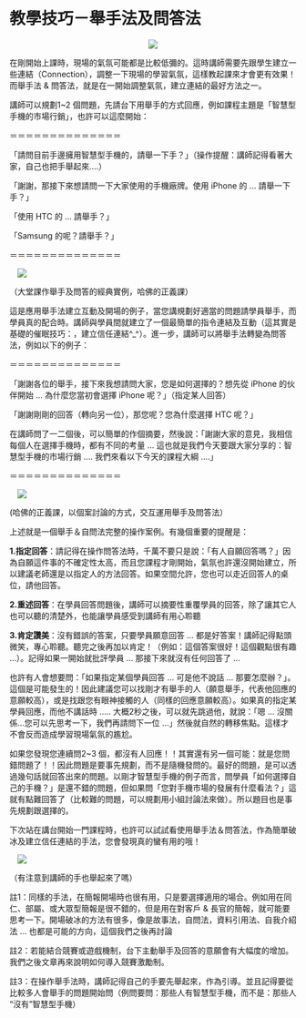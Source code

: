 # 教學技巧－舉手法及問答法 

<div style="clear: both; text-align: center;"></div>
<div style="clear: both; text-align: center;"><a href="http://4.bp.blogspot.com/-NZIaQAKABbs/VhQE1ztFRjI/AAAAAAAANEI/RsOHiIXGJig/s1600/image_thumb_5e7961d5377436744717ce361f37c780.png" style="margin-left: 1em; margin-right: 1em;"><img border="0" src="http://4.bp.blogspot.com/-NZIaQAKABbs/VhQE1ztFRjI/AAAAAAAANEI/RsOHiIXGJig/s1600/image_thumb_5e7961d5377436744717ce361f37c780.png"/></a></div>
<p>在剛開始上課時，現場的氣氛可能都是比較低彌的。這時講師需要先跟學生建立一些連結（Connection），調整一下現場的學習氣氛，這樣教起課來才會更有效果！而舉手法 &amp; 問答法，就是在一開始調整氣氛，建立連結的最好方法之一。</p>
<p>講師可以規劃1~2 個問題，先請台下用舉手的方式回應，例如課程主題是「智慧型手機的市場行銷」，也許可以這麼開始：<a name="more"></a></p>
<p>＝＝＝＝＝＝＝＝＝＝＝＝＝＝</p>
<p>「請問目前手邊擁用智慧型手機的，請舉一下手？」（操作提醒：講師記得看著大家，自己也把手舉起來….）</p>
<p>「謝謝，那接下來想請問一下大家使用的手機廠牌。使用 iPhone 的 … 請舉一下手？」</p>
<p>「使用 HTC 的 … 請舉手？」</p>
<p>「Samsung 的呢？請舉手？」</p>
<p>＝＝＝＝＝＝＝＝＝＝＝＝＝＝</p>
<p><a href="http://1.bp.blogspot.com/-DjotFxxXzW4/VhQE20hjwnI/AAAAAAAANEY/ym8gePYTF1U/s1600/image_thumb_c39eae68a3f6756fdf670b6557951377.png" style="margin-left: 1em; margin-right: 1em; text-align: center;"><img border="0" src="http://1.bp.blogspot.com/-DjotFxxXzW4/VhQE20hjwnI/AAAAAAAANEY/ym8gePYTF1U/s1600/image_thumb_c39eae68a3f6756fdf670b6557951377.png"/></a></p>
<p>（大堂課作舉手及問答的經典實例，哈佛的正義課）</p>
<p>這是應用舉手法建立互動及開場的例子，當您講規劃好適當的問題請學員舉手，而學員真的配合時。講師與學員間就建立了一個最簡單的指令連結及互動（這其實是基礎的催眠技巧：，建立信任連結^_^）。進一步，講師可以將舉手法轉變為問答法，例如以下的例子：</p>
<p>＝＝＝＝＝＝＝＝＝＝＝＝＝＝</p>
<p>「謝謝各位的舉手，接下來我想請問大家，您是如何選擇的？想先從 iPhone 的伙伴開始 … 為什麼您當初會選擇 iPhone 呢？」（指定某人回答）</p>
<p>「謝謝剛剛的回答（轉向另一位），那您呢？您為什麼選擇 HTC 呢？」</p>
<p>在講師問了一二個後，可以簡單的作個摘要，然後說：「謝謝大家的意見，我相信每個人在選擇手機時，都有不同的考量 … 這也就是我們今天要跟大家分享的：智慧型手機的市場行銷 …. 我們來看以下今天的課程大綱 ….」</p>
<p>＝＝＝＝＝＝＝＝＝＝＝＝＝＝</p>
<p><a href="http://1.bp.blogspot.com/-pqJ0L_Xi_gg/VhQE18SREbI/AAAAAAAANEA/iEKqe6ABYfI/s1600/image_thumb_3ec3bb1e5092ffc6a2809672e82ffc7d.png" style="margin-left: 1em; margin-right: 1em; text-align: center;"><img border="0" src="http://1.bp.blogspot.com/-pqJ0L_Xi_gg/VhQE18SREbI/AAAAAAAANEA/iEKqe6ABYfI/s1600/image_thumb_3ec3bb1e5092ffc6a2809672e82ffc7d.png"/></a></p>
<p>(哈佛的正義課，以個案討論的方式，交互運用舉手及問答法）</p>
<p>上述就是一個舉手＆自問法完整的操作案例。有幾個重要的提醒是：</p>
<p><b>1.指定回答</b>：請記得在操作問答法時，千萬不要只是說：「有人自願回答嗎？」因為自願這件事的不確定性太高，而且您課程才剛開始，氣氛也許還沒開始建立，所以建議老師還是以指定人的方法回答。如果空間允許，您也可以走近回答人的桌位，請他回答。</p>
<p><b>2.重述回答</b>：在學員回答問題後，講師可以摘要性重覆學員的回答，除了讓其它人也可以聽的清楚外，也能讓學員感受到講師有用心聆聽</p>
<p><b>3.肯定讚美</b>：沒有錯誤的答案，只要學員願意回答 … 都是好答案！講師記得點頭微笑，專心聆聽。聽完之後再加以肯定！（例如：這個答案很好！這個觀點很有趣 …）。記得如果一開始就批評學員 … 那接下來就沒有任何回答了 …</p>
<p>也許有人會想要問：「如果指定某個學員回答 … 可是他不說話 … 那要怎麼辦？」。這個是可能發生的！因此建議您可以找剛才有舉手的人（願意舉手，代表他回應的意願較高），或是找跟您有眼神接觸的人（同樣的回應意願較高）。如果真的指定某學員回應，而他不講話時 ….. 大概2秒之後，可以就先跳過他，就說：「嗯 … 沒關係…您可以先思考一下，我們再請問下一位 …」然後就自然的轉移焦點。這樣才不會反而造成學習現場氣氛的尷尬。</p>
<p>如果您發現您連續問2~3 個，都沒有人回應！！其實還有另一個可能：就是您問錯問題了！！因此問題是要事先規劃，而不是隨機發問的。最好的問題，是可以透過幾句話就回答出來的問題。以剛才智慧型手機的例子而言，問學員「如何選擇自己的手機？」是還不錯的問題，但如果問「您對手機市場的發展有什麼看法？」這就有點難回答了（比較難的問題，可以規劃用小組討論法來做）。所以題目也是事先規劃跟選擇的。</p>
<p>下次站在講台開始一門課程時，也許可以試試看使用舉手法＆問答法，作為簡單破冰及建立信任連結的手法，您會發現真的蠻有用的哦！</p>
<p><a href="http://3.bp.blogspot.com/-M--QyM9Yejg/VhQE1zf2eaI/AAAAAAAANEE/OXneZeMRVGY/s1600/image_thumb_145b61b04134d96431949d4f4a48130f.png" style="margin-left: 1em; margin-right: 1em; text-align: center;"><img border="0" src="http://3.bp.blogspot.com/-M--QyM9Yejg/VhQE1zf2eaI/AAAAAAAANEE/OXneZeMRVGY/s1600/image_thumb_145b61b04134d96431949d4f4a48130f.png"/></a></p>
<p>（有注意到講師的手也舉起來了嗎）</p>
<p>註1：同樣的手法，在簡報開場時也很有用，只是要選擇適用的場合。例如用在同仁、部屬、或大眾型簡報是很不錯的，但是用在對客戶 &amp; 長官的簡報，就可能要思考一下。開場破冰的方法有很多，像是故事法，自問法，資料引用法、自我介紹法 … 也都是可能的方向，這個我們之後再討論</p>
<p>註2：若能結合競賽或遊戲機制，台下主動舉手及回答的意願會有大幅度的增加。我們之後文章再來說明如何導入競賽激勵制。</p>
<p>註3：在操作舉手法時，講師記得自己的手要先舉起來，作為引導。並且記得要從比較多人會舉手的問題開始問（例問要問：那些人有智慧型手機，而不是：那些人 “沒有”智慧型手機）</p>
